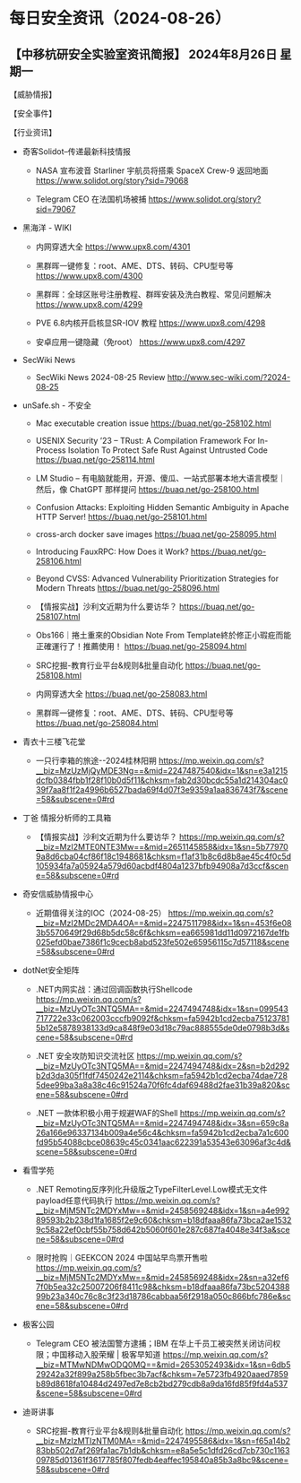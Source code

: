 # 每日安全资讯（2024-08-26）

【中移杭研安全实验室资讯简报】
2024年8月26日 星期一
---------------------------
【威胁情报】

【安全事件】

【行业资讯】

- 奇客Solidot–传递最新科技情报
  - NASA 宣布波音 Starliner 宇航员将搭乘 SpaceX Crew-9 返回地面
https://www.solidot.org/story?sid=79068

  - Telegram CEO 在法国机场被捕
https://www.solidot.org/story?sid=79067

- 黑海洋 - WIKI
  - 内网穿透大全
https://www.upx8.com/4301

  - 黑群晖一键修复：root、AME、DTS、转码、CPU型号等
https://www.upx8.com/4300

  - 黑群晖：全球区账号注册教程、群晖安装及洗白教程、常见问题解决
https://www.upx8.com/4299

  - PVE 6.8内核开启核显SR-IOV 教程
https://www.upx8.com/4298

  - 安卓应用一键隐藏（免root）
https://www.upx8.com/4297

- SecWiki News
  - SecWiki News 2024-08-25 Review
http://www.sec-wiki.com/?2024-08-25

- unSafe.sh - 不安全
  - Mac executable creation issue
https://buaq.net/go-258102.html

  - USENIX Security ’23 – TRust: A Compilation Framework For In-Process Isolation To Protect Safe Rust Against Untrusted Code
https://buaq.net/go-258114.html

  - LM Studio – 有电脑就能用，开源、傻瓜、一站式部署本地大语言模型｜然后，像 ChatGPT 那样提问
https://buaq.net/go-258100.html

  - Confusion Attacks: Exploiting Hidden Semantic Ambiguity in Apache HTTP Server!
https://buaq.net/go-258101.html

  - cross-arch docker save images
https://buaq.net/go-258095.html

  - Introducing FauxRPC: How Does it Work?
https://buaq.net/go-258106.html

  - Beyond CVSS: Advanced Vulnerability Prioritization Strategies for Modern Threats
https://buaq.net/go-258096.html

  - 【情报实战】沙利文近期为什么要访华？
https://buaq.net/go-258107.html

  - Obs166｜捲土重來的Obsidian Note From Template終於修正小瑕疪而能正確運行了！推薦使用！
https://buaq.net/go-258094.html

  - SRC挖掘-教育行业平台&规则&批量自动化
https://buaq.net/go-258108.html

  - 内网穿透大全
https://buaq.net/go-258083.html

  - 黑群晖一键修复：root、AME、DTS、转码、CPU型号等
https://buaq.net/go-258084.html

- 青衣十三楼飞花堂
  - 一只行李箱的旅途--2024桂林阳朔
https://mp.weixin.qq.com/s?__biz=MzUzMjQyMDE3Ng==&mid=2247487540&idx=1&sn=e3a1215dcfb0384fbb1f28f10b0d5f11&chksm=fab2d30bcdc55a1d214304ac039f7aa8f1f2a4996b6527bada69f4d07f3e9359a1aa836743f7&scene=58&subscene=0#rd

- 丁爸 情报分析师的工具箱
  - 【情报实战】沙利文近期为什么要访华？
https://mp.weixin.qq.com/s?__biz=MzI2MTE0NTE3Mw==&mid=2651145858&idx=1&sn=5b779709a8d6cba04cf86f18c1948681&chksm=f1af31b8c6d8b8ae45c4f0c5d105934fa7a05924a579d60acbdf4804a1237bfb94908a7d3ccf&scene=58&subscene=0#rd

- 奇安信威胁情报中心
  - 近期值得关注的IOC（2024-08-25）
https://mp.weixin.qq.com/s?__biz=MzI2MDc2MDA4OA==&mid=2247511798&idx=1&sn=453f6e083b5570649f29d68b5dc58c6f&chksm=ea665981dd11d0972167de1fb025efd0bae7386f1c9cecb8abd523fe502e65956115c7d57118&scene=58&subscene=0#rd

- dotNet安全矩阵
  - .NET内网实战：通过回调函数执行Shellcode
https://mp.weixin.qq.com/s?__biz=MzUyOTc3NTQ5MA==&mid=2247494748&idx=1&sn=099543717722e33c062003cccfb9092f&chksm=fa5942b1cd2ecba751237815b12e5878938133d9ca848f9e03d18c79ac888555de0de0798b3d&scene=58&subscene=0#rd

  - .NET 安全攻防知识交流社区
https://mp.weixin.qq.com/s?__biz=MzUyOTc3NTQ5MA==&mid=2247494748&idx=2&sn=b2d292b2d3da305f1fdf7450242e2114&chksm=fa5942b1cd2ecba74dae7285dee99ba3a8a38c46c91524a70f6fc4daf69488d2fae31b39a820&scene=58&subscene=0#rd

  - .NET 一款体积极小用于规避WAF的Shell
https://mp.weixin.qq.com/s?__biz=MzUyOTc3NTQ5MA==&mid=2247494748&idx=3&sn=659c8a26a166e96337134b009a4e56c4&chksm=fa5942b1cd2ecba7a1c600fd95b54088cbce08639c45c0341aac622391a53543e63096af3c4d&scene=58&subscene=0#rd

- 看雪学苑
  - .NET Remoting反序列化升级版之TypeFilterLevel.Low模式无文件payload任意代码执行
https://mp.weixin.qq.com/s?__biz=MjM5NTc2MDYxMw==&mid=2458569248&idx=1&sn=a4e99289593b2b238d1fa1685f2e9c60&chksm=b18dfaaa86fa73bca2ae15329c58a22ef0cbf55b758d642b5060f601e287c687fa4048e34f3a&scene=58&subscene=0#rd

  - 限时抢购｜GEEKCON 2024 中国站早鸟票开售啦
https://mp.weixin.qq.com/s?__biz=MjM5NTc2MDYxMw==&mid=2458569248&idx=2&sn=a32ef67f0b5ea32c25007206f8411c98&chksm=b18dfaaa86fa73bc520438899b23a340c76c8c3f23d18786cabbaa56f2918a050c866bfc786e&scene=58&subscene=0#rd

- 极客公园
  - Telegram CEO 被法国警方逮捕；IBM 在华上千员工被突然关闭访问权限；中国移动入股荣耀 | 极客早知道
https://mp.weixin.qq.com/s?__biz=MTMwNDMwODQ0MQ==&mid=2653052493&idx=1&sn=6db529242a32f899a258b5fbec3b7acf&chksm=7e5723fb4920aaed7859b89d8618fa10484d2497ed7e8cb2bd279cdb8a9da16fd85f9fd4a537&scene=58&subscene=0#rd

- 迪哥讲事
  - SRC挖掘-教育行业平台&规则&批量自动化
https://mp.weixin.qq.com/s?__biz=MzIzMTIzNTM0MA==&mid=2247495586&idx=1&sn=f65a14b283bb502d7af269fa1ac7b1db&chksm=e8a5e5c1dfd26cd7cb730c116309785d01361f3617785f807fedb4eaffec195840a85b3a8bc9&scene=58&subscene=0#rd

